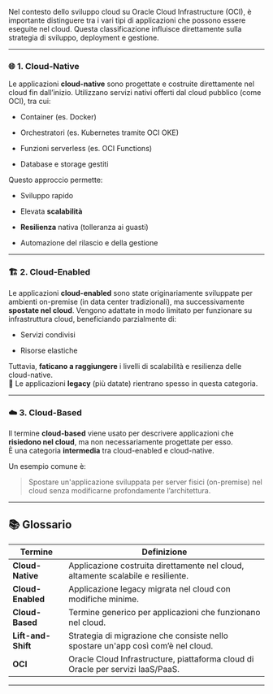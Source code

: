 Nel contesto dello sviluppo cloud su Oracle Cloud Infrastructure (OCI), è importante distinguere tra i vari tipi di applicazioni che possono essere eseguite nel cloud. Questa classificazione influisce direttamente sulla strategia di sviluppo, deployment e gestione.

---

### 🌐 1. Cloud-Native

Le applicazioni **cloud-native** sono progettate e costruite direttamente nel cloud fin dall’inizio. Utilizzano servizi nativi offerti dal cloud pubblico (come OCI), tra cui:

- Container (es. Docker)
    
- Orchestratori (es. Kubernetes tramite OCI OKE)
    
- Funzioni serverless (es. OCI Functions)
    
- Database e storage gestiti
    

Questo approccio permette:

- Sviluppo rapido
    
- Elevata **scalabilità**
    
- **Resilienza** nativa (tolleranza ai guasti)
    
- Automazione del rilascio e della gestione
    

---

### 🏗️ 2. Cloud-Enabled

Le applicazioni **cloud-enabled** sono state originariamente sviluppate per ambienti on-premise (in data center tradizionali), ma successivamente **spostate nel cloud**. Vengono adattate in modo limitato per funzionare su infrastruttura cloud, beneficiando parzialmente di:

- Servizi condivisi
    
- Risorse elastiche
    

Tuttavia, **faticano a raggiungere** i livelli di scalabilità e resilienza delle cloud-native.  
🔸 Le applicazioni **legacy** (più datate) rientrano spesso in questa categoria.

---

### ☁️ 3. Cloud-Based

Il termine **cloud-based** viene usato per descrivere applicazioni che **risiedono nel cloud**, ma non necessariamente progettate per esso.  
È una categoria **intermedia** tra cloud-enabled e cloud-native.

Un esempio comune è:

> Spostare un'applicazione sviluppata per server fisici (on-premise) nel cloud senza modificarne profondamente l’architettura.

---

## 📚 Glossario

|Termine|Definizione|
|---|---|
|**Cloud-Native**|Applicazione costruita direttamente nel cloud, altamente scalabile e resiliente.|
|**Cloud-Enabled**|Applicazione legacy migrata nel cloud con modifiche minime.|
|**Cloud-Based**|Termine generico per applicazioni che funzionano nel cloud.|
|**Lift-and-Shift**|Strategia di migrazione che consiste nello spostare un'app così com’è nel cloud.|
|**OCI**|Oracle Cloud Infrastructure, piattaforma cloud di Oracle per servizi IaaS/PaaS.|

---
